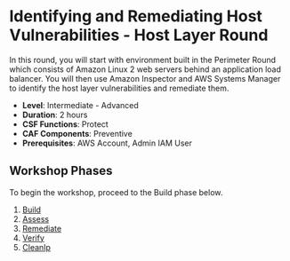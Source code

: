 # Identifying and Remediating Host Vulnerabilities - Host Layer Round

In this round, you will start with environment built in the Perimeter Round which consists of Amazon Linux 2 web servers behind an application load balancer.  You will then use Amazon Inspector and AWS Systems Manager to identify the host layer vulnerabilities and remediate them.

* **Level**: Intermediate - Advanced
* **Duration**: 2 hours
* **CSF Functions**: Protect
* **CAF Components**: Preventive
* **Prerequisites**: AWS Account, Admin IAM User

## Workshop Phases

To begin the workshop, proceed to the Build phase below.

1. [Build](./build.md)
2. [Assess](./assess.md)
3. [Remediate](./remediate.md)
4. [Verify](./verify.md)
4. [CleanIp](./cleanup.md)

